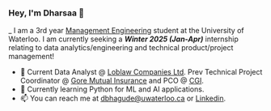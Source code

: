 ### Hey, I'm Dharsaa 👋
_
I am a 3rd year <u>[Management Engineering](https://uwaterloo.ca/future-students/programs/management-engineering)</u> student at the University of Waterloo. I am currently seeking a ***Winter 2025 (Jan-Apr)*** internship relating to data analytics/engineering and technical product/project management!

- 💼 Current Data Analyst @ <u>[Loblaw Companies Ltd](https://www.loblaw.ca/)</u>. Prev Technical Project Coordinator @ </u>[Gore Mutual Insurance](https://www.goremutual.ca/)</u> and PCO @ <u>[CGI](https://www.cgi.com/en)</u>.
- 🌱 Currently learning Python for ML and AI applications.
- 📫 You can reach me at <u>dbhagude@uwaterloo.ca</u> or <u>[Linkedin](https://www.linkedin.com/in/dharsaa-bhagudeva/)</u>.
